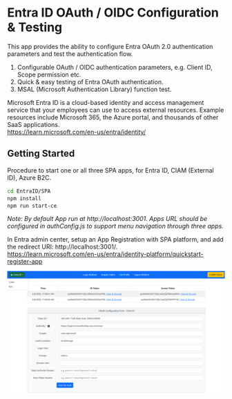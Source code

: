 # Entra ID OAuth / OIDC Configuration & Testing

This app provides the ability to configure Entra OAuth 2.0 authentication parameters and test the authentication flow.

1. Configurable OAuth / OIDC authentication parameters, e.g. Client ID, Scope permission etc.
2. Quick & easy testing of Entra OAuth authentication.
3. MSAL (Microsoft Authentication Library) function test.

Microsoft Entra ID is a cloud-based identity and access management service that your employees can use to access external resources. Example resources include Microsoft 365, the Azure portal, and thousands of other SaaS applications.  
https://learn.microsoft.com/en-us/entra/identity/

## Getting Started

Procedure to start one or all three SPA apps, for Entra ID, CIAM (External ID), Azure B2C.
   ```bash
   cd EntraID/SPA
   npm install
   npm run start-ce
   ```

*Note: By default App run at http://localhost:3001. Apps URL should be configured in authConfig.js to support menu navigation through three apps.*

In Entra admin center, setup an App Registration with SPA platform, and add the redirect URI: http://localhost:3001/.  
https://learn.microsoft.com/en-us/entra/identity-platform/quickstart-register-app  

![Screenshot](../ReadmeFiles/EntraOauth.png)

